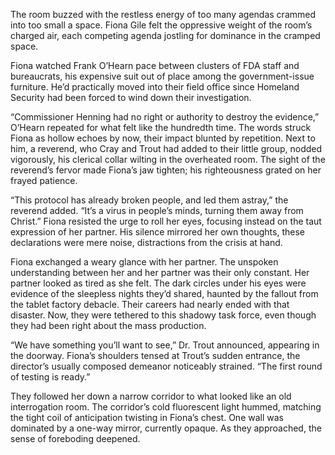 The room buzzed with the restless energy of too many agendas crammed into too small a space. Fiona Gile felt the oppressive weight of the room’s charged air, each competing agenda jostling for dominance in the cramped space. 

Fiona watched Frank O’Hearn pace between clusters of FDA staff and bureaucrats, his expensive suit out of place among the government-issue furniture. He’d practically moved into their field office since Homeland Security had been forced to wind down their investigation. 

“Commissioner Henning had no right or authority to destroy the evidence,” O’Hearn repeated for what felt like the hundredth time. The words struck Fiona as hollow echoes by now, their impact blunted by repetition. Next to him, a reverend, who Cray and Trout had added to their little group, nodded vigorously, his clerical collar wilting in the overheated room. The sight of the reverend’s fervor made Fiona’s jaw tighten; his righteousness grated on her frayed patience. 

“This protocol has already broken people, and led them astray,” the reverend added. “It’s a virus in people’s minds, turning them away from Christ.” Fiona resisted the urge to roll her eyes, focusing instead on the taut expression of her partner. His silence mirrored her own thoughts, these declarations were mere noise, distractions from the crisis at hand. 

Fiona exchanged a weary glance with her partner. The unspoken understanding between her and her partner was their only constant. Her partner looked as tired as she felt. The dark circles under his eyes were evidence of the sleepless nights they’d shared, haunted by the fallout from the tablet factory debacle. Their careers had nearly ended with that disaster. Now, they were tethered to this shadowy task force, even though they had been right about the mass production. 

“We have something you’ll want to see,” Dr. Trout announced, appearing in the doorway. Fiona’s shoulders tensed at Trout’s sudden entrance, the director’s usually composed demeanor noticeably strained. “The first round of testing is ready.” 

They followed her down a narrow corridor to what looked like an old interrogation room. The corridor’s cold fluorescent light hummed, matching the tight coil of anticipation twisting in Fiona’s chest. One wall was dominated by a one-way mirror, currently opaque. As they approached, the sense of foreboding deepened.
